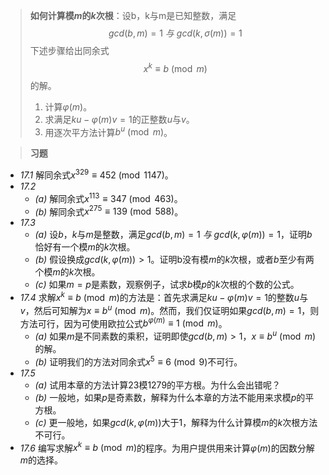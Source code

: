 >**如何计算模$m$的$k$次根**：设b，k与m是已知整数，满足$$gcd(b, m) = 1 \ 与 \ gcd(k, \sigma(m)) = 1$$下述步骤给出同余式$$x^k \equiv b \pmod{m}$$的解。
>	1. 计算$\varphi(m)$。
>	2. 求满足$ku - \varphi(m)v = 1$的正整数$u$与$v$。
>	3. 用逐次平方法计算$b^u \pmod{m}$。

>**习题**

- *17.1* 解同余式$x^{329} \equiv 452 \pmod{1147}$。
- *17.2*
	- *(a)* 解同余式$x^{113} \equiv 347 \pmod{463}$。
	- *(b)* 解同余式$x^{275} \equiv 139 \pmod{588}$。
- *17.3*
	- *(a)* 设$b$，$k$与$m$是整数，满足$gcd(b, m) = 1 \ 与 \ gcd(k, \varphi(m)) = 1$，证明$b$恰好有一个模$m$的$k$次根。
	- *(b)* 假设换成$gcd(k, \varphi(m)) > 1$。证明b没有模$m$的$k$次根，或者$b$至少有两个模$m$的$k$次根。
	- *(c)* 如果$m = p$是素数，观察例子，试求$b$模$p$的$k$次根的个数的公式。
- *17.4* 求解$x^k \equiv b \pmod{m}$的方法是：首先求满足$ku - \varphi(m)v = 1$的整数$u$与$v$，然后可知解为$x \equiv b^u \pmod{m}$。然而，我们仅证明如果$gcd(b, m) = 1$，则方法可行，因为可使用欧拉公式$b^{\varphi(m)} \equiv 1 \pmod{m}$。
	- *(a)* 如果$m$是不同素数的乘积，证明即使$gcd(b, m) > 1$，$x \equiv b^u \pmod{m}$的解。
	- *(b)* 证明我们的方法对同余式$x^5 \equiv 6 \pmod{9}$不可行。
- *17.5*
	- *(a)* 试用本章的方法计算$23$模$1279$的平方根。为什么会出错呢？
	- *(b)* 一般地，如果$p$是奇素数，解释为什么本章的方法不能用来求模$p$的平方根。
	- *(c)* 更一般地，如果$gcd(k, \varphi(m))$大于$1$，解释为什么计算模$m$的$k$次根方法不可行。
- *17.6* 编写求解$x^k \equiv b \pmod{m}$的程序。为用户提供用来计算$\varphi(m)$的因数分解$m$的选择。
